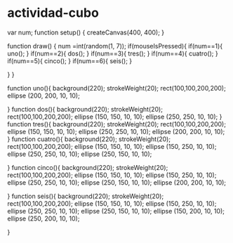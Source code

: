 # actividad-cubo
var num;
function setup() {
  createCanvas(400, 400);
}

function draw() {
  	num =int(random(1, 7));
	if(mouseIsPressed){
		if(num==1){
			uno();
		}
		if(num==2){
			dos();
		}
		if(num==3){
			tres();
		}
		if(num==4){
			cuatro();
		}
		if(num==5){
			cinco();
		}
		if(num==6){
			seis();
		}
	
}
}
	
function uno(){
	background(220);
	strokeWeight(20);
	rect(100,100,200,200);
	ellipse (200, 200, 10, 10);
	
}
function dos(){
	background(220);
	strokeWeight(20);
	rect(100,100,200,200);
	ellipse (150, 150, 10, 10);
	ellipse (250, 250, 10, 10);
}
function tres(){
	background(220);
	strokeWeight(20);
	rect(100,100,200,200);
	ellipse (150, 150, 10, 10);
	ellipse (250, 250, 10, 10);
	ellipse (200, 200, 10, 10);
}
function cuatro(){
	background(220);
	strokeWeight(20);
	rect(100,100,200,200);
	ellipse (150, 150, 10, 10);
	ellipse (150, 250, 10, 10);
	ellipse (250, 250, 10, 10);
	ellipse (250, 150, 10, 10);

}
function cinco(){
	background(220);
	strokeWeight(20);
	rect(100,100,200,200);
	ellipse (150, 150, 10, 10);
	ellipse (150, 250, 10, 10);
	ellipse (250, 250, 10, 10);
	ellipse (250, 150, 10, 10);
	ellipse (200, 200, 10, 10);

}
function seis(){
	background(220);
	strokeWeight(20);
	rect(100,100,200,200);
	ellipse (150, 150, 10, 10);
	ellipse (150, 250, 10, 10);
	ellipse (250, 250, 10, 10);
	ellipse (250, 150, 10, 10);
	ellipse (150, 200, 10, 10);
	ellipse (250, 200, 10, 10);


}

